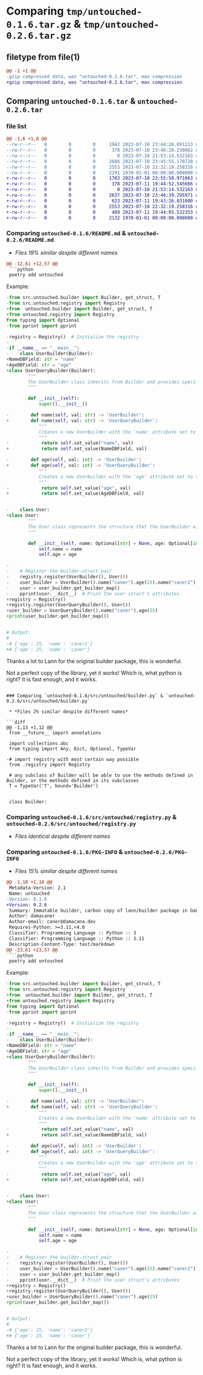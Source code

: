 # Comparing `tmp/untouched-0.1.6.tar.gz` & `tmp/untouched-0.2.6.tar.gz`

## filetype from file(1)

```diff
@@ -1 +1 @@
-gzip compressed data, was "untouched-0.1.6.tar", max compression
+gzip compressed data, was "untouched-0.2.6.tar", max compression
```

## Comparing `untouched-0.1.6.tar` & `untouched-0.2.6.tar`

### file list

```diff
@@ -1,6 +1,8 @@
--rw-r--r--   0        0        0     1942 2023-07-10 23:44:26.091213 untouched-0.1.6/README.md
--rw-r--r--   0        0        0      378 2023-07-10 23:46:20.230862 untouched-0.1.6/pyproject.toml
--rw-r--r--   0        0        0        0 2023-07-10 21:53:14.532163 untouched-0.1.6/src/untouched/__init__.py
--rw-r--r--   0        0        0     2686 2023-07-10 23:45:55.170720 untouched-0.1.6/src/untouched/builder.py
--rw-r--r--   0        0        0     2553 2023-07-10 22:32:19.258316 untouched-0.1.6/src/untouched/registry.py
--rw-r--r--   0        0        0     2291 1970-01-01 00:00:00.000000 untouched-0.1.6/PKG-INFO
+-rw-r--r--   0        0        0     1783 2023-07-10 23:55:50.971863 untouched-0.2.6/README.md
+-rw-r--r--   0        0        0      378 2023-07-11 19:44:52.545666 untouched-0.2.6/pyproject.toml
+-rw-r--r--   0        0        0        0 2023-07-10 21:53:14.532163 untouched-0.2.6/src/untouched/__init__.py
+-rw-r--r--   0        0        0     2637 2023-07-10 23:46:39.295971 untouched-0.2.6/src/untouched/builder.py
+-rw-r--r--   0        0        0      623 2023-07-11 19:43:26.031000 untouched-0.2.6/src/untouched/builder.pyi
+-rw-r--r--   0        0        0     2553 2023-07-10 22:32:19.258316 untouched-0.2.6/src/untouched/registry.py
+-rw-r--r--   0        0        0      489 2023-07-11 19:44:05.532353 untouched-0.2.6/src/untouched/registry.pyi
+-rw-r--r--   0        0        0     2132 1970-01-01 00:00:00.000000 untouched-0.2.6/PKG-INFO
```

### Comparing `untouched-0.1.6/README.md` & `untouched-0.2.6/README.md`

 * *Files 19% similar despite different names*

```diff
@@ -12,61 +12,57 @@
 ```python
 poetry add untouched
 ```
 
 Example:
 
 ```python
-from src.untouched.builder import Builder, get_struct, T
-from src.untouched.registry import Registry
+from  untouched.builder import Builder, get_struct, T
+from untouched.registry import Registry
 from typing import Optional
-from pprint import pprint
 
-registry = Registry()  # Initialize the registry
-
-if __name__ == "__main__":
-    class UserBuilder(Builder):
+NameDBField: str = "name"
+AgeDBField: str = "age"
+class UserQueryBuilder(Builder):
         """
         The UserBuilder class inherits from Builder and provides specific methods to set the 'name' and 'age' attributes.
         """
 
         def __init__(self):
             super().__init__()
 
-        def name(self, val: str) -> 'UserBuilder':
+        def name(self, val: str) -> 'UserQueryBuilder':
             """
             Creates a new UserBuilder with the 'name' attribute set to the provided value.
             """
-            return self.set_value("name", val)
+            return self.set_value(NameDBField, val)
 
-        def age(self, val: int) -> 'UserBuilder':
+        def age(self, val: int) -> 'UserQueryBuilder':
             """
             Creates a new UserBuilder with the 'age' attribute set to the provided value.
             """
-            return self.set_value("age", val)
+            return self.set_value(AgeDBField, val)
 
 
-    class User:
+class User:
         """
         The User class represents the structure that the UserBuilder will build.
         """
 
         def __init__(self, name: Optional[str] = None, age: Optional[int] = None):
             self.name = name
             self.age = age
 
-
-    # Register the builder-struct pair
-    registry.register(UserBuilder(), User())
-    user_builder = UserBuilder().name("caner").age(25).name("caner2")  # Build a user
-    user = user_builder.get_builder_map()
-    pprint(user.__dict__)  # Print the user struct's attributes
+registry = Registry()
+registry.register(UserQueryBuilder(), User())
+user_builder = UserQueryBuilder().name("caner").age(25)
+print(user_builder.get_builder_map())
 
 
 # Output:
 # 
-# {'age': 25, 'name': 'caner2'}
+# {'age': 25, 'name': 'caner'}
 ```
 
 Thanks a lot to Lann for the original builder package, this is wonderful.
 
 Not a perfect copy of the library, yet it works! Which is, what python is right? It is fast enough, and it works.
```

### Comparing `untouched-0.1.6/src/untouched/builder.py` & `untouched-0.2.6/src/untouched/builder.py`

 * *Files 2% similar despite different names*

```diff
@@ -1,13 +1,12 @@
 from __future__ import annotations
 
 import collections.abc
 from typing import Any, Dict, Optional, TypeVar
 
-# import registry with most certain way possible
 from .registry import Registry
 
 # any subclass of Builder will be able to use the methods defined in Builder, or the methods defined in its subclasses
 T = TypeVar('T', bound='Builder')
 
 
 class Builder:
```

### Comparing `untouched-0.1.6/src/untouched/registry.py` & `untouched-0.2.6/src/untouched/registry.py`

 * *Files identical despite different names*

### Comparing `untouched-0.1.6/PKG-INFO` & `untouched-0.2.6/PKG-INFO`

 * *Files 15% similar despite different names*

```diff
@@ -1,10 +1,10 @@
 Metadata-Version: 2.1
 Name: untouched
-Version: 0.1.6
+Version: 0.2.6
 Summary: Immutable builder, carbon copy of lann/builder package in GoLang.
 Author: damacaner
 Author-email: caner@damacana.dev
 Requires-Python: >=3.11,<4.0
 Classifier: Programming Language :: Python :: 3
 Classifier: Programming Language :: Python :: 3.11
 Description-Content-Type: text/markdown
@@ -23,61 +23,57 @@
 ```python
 poetry add untouched
 ```
 
 Example:
 
 ```python
-from src.untouched.builder import Builder, get_struct, T
-from src.untouched.registry import Registry
+from  untouched.builder import Builder, get_struct, T
+from untouched.registry import Registry
 from typing import Optional
-from pprint import pprint
 
-registry = Registry()  # Initialize the registry
-
-if __name__ == "__main__":
-    class UserBuilder(Builder):
+NameDBField: str = "name"
+AgeDBField: str = "age"
+class UserQueryBuilder(Builder):
         """
         The UserBuilder class inherits from Builder and provides specific methods to set the 'name' and 'age' attributes.
         """
 
         def __init__(self):
             super().__init__()
 
-        def name(self, val: str) -> 'UserBuilder':
+        def name(self, val: str) -> 'UserQueryBuilder':
             """
             Creates a new UserBuilder with the 'name' attribute set to the provided value.
             """
-            return self.set_value("name", val)
+            return self.set_value(NameDBField, val)
 
-        def age(self, val: int) -> 'UserBuilder':
+        def age(self, val: int) -> 'UserQueryBuilder':
             """
             Creates a new UserBuilder with the 'age' attribute set to the provided value.
             """
-            return self.set_value("age", val)
+            return self.set_value(AgeDBField, val)
 
 
-    class User:
+class User:
         """
         The User class represents the structure that the UserBuilder will build.
         """
 
         def __init__(self, name: Optional[str] = None, age: Optional[int] = None):
             self.name = name
             self.age = age
 
-
-    # Register the builder-struct pair
-    registry.register(UserBuilder(), User())
-    user_builder = UserBuilder().name("caner").age(25).name("caner2")  # Build a user
-    user = user_builder.get_builder_map()
-    pprint(user.__dict__)  # Print the user struct's attributes
+registry = Registry()
+registry.register(UserQueryBuilder(), User())
+user_builder = UserQueryBuilder().name("caner").age(25)
+print(user_builder.get_builder_map())
 
 
 # Output:
 # 
-# {'age': 25, 'name': 'caner2'}
+# {'age': 25, 'name': 'caner'}
 ```
 
 Thanks a lot to Lann for the original builder package, this is wonderful.
 
 Not a perfect copy of the library, yet it works! Which is, what python is right? It is fast enough, and it works.
```


